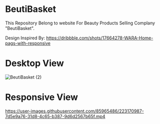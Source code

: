 # BeutiBasket
This Repository Belong to website For Beauty Products Selling Complany "BeutiBasket".

Design Inspired By: https://dribbble.com/shots/17664278-WARA-Home-pags-with-responsive

# Desktop View
![BeutiBasket (2)](https://user-images.githubusercontent.com/85965486/223169916-063af5e9-b533-4746-9d42-75e5cda0beaa.png)

# Responsive View 



https://user-images.githubusercontent.com/85965486/223170987-7d5e9a76-31d8-4c65-b387-9d6d2567b65f.mp4


